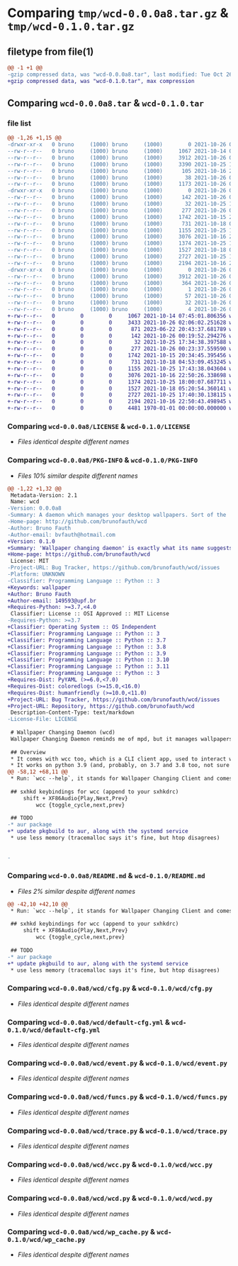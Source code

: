 # Comparing `tmp/wcd-0.0.0a8.tar.gz` & `tmp/wcd-0.1.0.tar.gz`

## filetype from file(1)

```diff
@@ -1 +1 @@
-gzip compressed data, was "wcd-0.0.0a8.tar", last modified: Tue Oct 26 01:30:59 2021, max compression
+gzip compressed data, was "wcd-0.1.0.tar", max compression
```

## Comparing `wcd-0.0.0a8.tar` & `wcd-0.1.0.tar`

### file list

```diff
@@ -1,26 +1,15 @@
-drwxr-xr-x   0 bruno     (1000) bruno     (1000)        0 2021-10-26 01:30:59.106508 wcd-0.0.0a8/
--rw-r--r--   0 bruno     (1000) bruno     (1000)     1067 2021-10-14 07:45:01.000000 wcd-0.0.0a8/LICENSE
--rw-r--r--   0 bruno     (1000) bruno     (1000)     3912 2021-10-26 01:30:59.106508 wcd-0.0.0a8/PKG-INFO
--rw-r--r--   0 bruno     (1000) bruno     (1000)     3390 2021-10-25 17:39:09.000000 wcd-0.0.0a8/README.md
--rw-r--r--   0 bruno     (1000) bruno     (1000)      105 2021-10-16 21:34:37.000000 wcd-0.0.0a8/pyproject.toml
--rw-r--r--   0 bruno     (1000) bruno     (1000)       38 2021-10-26 01:30:59.106508 wcd-0.0.0a8/setup.cfg
--rw-r--r--   0 bruno     (1000) bruno     (1000)     1173 2021-10-26 00:17:39.000000 wcd-0.0.0a8/setup.py
-drwxr-xr-x   0 bruno     (1000) bruno     (1000)        0 2021-10-26 01:30:59.103174 wcd-0.0.0a8/wcd/
--rw-r--r--   0 bruno     (1000) bruno     (1000)      142 2021-10-26 00:19:52.000000 wcd-0.0.0a8/wcd/__init__.py
--rw-r--r--   0 bruno     (1000) bruno     (1000)       32 2021-10-25 17:34:38.000000 wcd-0.0.0a8/wcd/__main__.py
--rw-r--r--   0 bruno     (1000) bruno     (1000)      277 2021-10-26 00:23:37.000000 wcd-0.0.0a8/wcd/__version__.py
--rw-r--r--   0 bruno     (1000) bruno     (1000)     1742 2021-10-15 20:34:45.000000 wcd-0.0.0a8/wcd/cfg.py
--rw-r--r--   0 bruno     (1000) bruno     (1000)      731 2021-10-18 04:53:09.000000 wcd-0.0.0a8/wcd/default-cfg.yml
--rw-r--r--   0 bruno     (1000) bruno     (1000)     1155 2021-10-25 17:43:38.000000 wcd-0.0.0a8/wcd/event.py
--rw-r--r--   0 bruno     (1000) bruno     (1000)     3076 2021-10-16 22:50:26.000000 wcd-0.0.0a8/wcd/funcs.py
--rw-r--r--   0 bruno     (1000) bruno     (1000)     1374 2021-10-25 18:00:07.000000 wcd-0.0.0a8/wcd/trace.py
--rw-r--r--   0 bruno     (1000) bruno     (1000)     1527 2021-10-18 05:20:54.000000 wcd-0.0.0a8/wcd/wcc.py
--rw-r--r--   0 bruno     (1000) bruno     (1000)     2727 2021-10-25 17:40:30.000000 wcd-0.0.0a8/wcd/wcd.py
--rw-r--r--   0 bruno     (1000) bruno     (1000)     2194 2021-10-16 22:50:43.000000 wcd-0.0.0a8/wcd/wp_cache.py
-drwxr-xr-x   0 bruno     (1000) bruno     (1000)        0 2021-10-26 01:30:59.106508 wcd-0.0.0a8/wcd.egg-info/
--rw-r--r--   0 bruno     (1000) bruno     (1000)     3912 2021-10-26 01:30:59.000000 wcd-0.0.0a8/wcd.egg-info/PKG-INFO
--rw-r--r--   0 bruno     (1000) bruno     (1000)      364 2021-10-26 01:30:59.000000 wcd-0.0.0a8/wcd.egg-info/SOURCES.txt
--rw-r--r--   0 bruno     (1000) bruno     (1000)        1 2021-10-26 01:30:59.000000 wcd-0.0.0a8/wcd.egg-info/dependency_links.txt
--rw-r--r--   0 bruno     (1000) bruno     (1000)       57 2021-10-26 01:30:59.000000 wcd-0.0.0a8/wcd.egg-info/entry_points.txt
--rw-r--r--   0 bruno     (1000) bruno     (1000)       32 2021-10-26 01:30:59.000000 wcd-0.0.0a8/wcd.egg-info/requires.txt
--rw-r--r--   0 bruno     (1000) bruno     (1000)        4 2021-10-26 01:30:59.000000 wcd-0.0.0a8/wcd.egg-info/top_level.txt
+-rw-r--r--   0        0        0     1067 2021-10-14 07:45:01.806356 wcd-0.1.0/LICENSE
+-rw-r--r--   0        0        0     3433 2021-10-26 02:06:02.251628 wcd-0.1.0/README.md
+-rw-r--r--   0        0        0      871 2023-06-22 20:43:37.681789 wcd-0.1.0/pyproject.toml
+-rw-r--r--   0        0        0      142 2021-10-26 00:19:52.294276 wcd-0.1.0/wcd/__init__.py
+-rw-r--r--   0        0        0       32 2021-10-25 17:34:38.397588 wcd-0.1.0/wcd/__main__.py
+-rw-r--r--   0        0        0      277 2021-10-26 00:23:37.559590 wcd-0.1.0/wcd/__version__.py
+-rw-r--r--   0        0        0     1742 2021-10-15 20:34:45.395456 wcd-0.1.0/wcd/cfg.py
+-rw-r--r--   0        0        0      731 2021-10-18 04:53:09.453245 wcd-0.1.0/wcd/default-cfg.yml
+-rw-r--r--   0        0        0     1155 2021-10-25 17:43:38.043604 wcd-0.1.0/wcd/event.py
+-rw-r--r--   0        0        0     3076 2021-10-16 22:50:26.338698 wcd-0.1.0/wcd/funcs.py
+-rw-r--r--   0        0        0     1374 2021-10-25 18:00:07.687711 wcd-0.1.0/wcd/trace.py
+-rw-r--r--   0        0        0     1527 2021-10-18 05:20:54.360141 wcd-0.1.0/wcd/wcc.py
+-rw-r--r--   0        0        0     2727 2021-10-25 17:40:30.138115 wcd-0.1.0/wcd/wcd.py
+-rw-r--r--   0        0        0     2194 2021-10-16 22:50:43.498945 wcd-0.1.0/wcd/wp_cache.py
+-rw-r--r--   0        0        0     4481 1970-01-01 00:00:00.000000 wcd-0.1.0/PKG-INFO
```

### Comparing `wcd-0.0.0a8/LICENSE` & `wcd-0.1.0/LICENSE`

 * *Files identical despite different names*

### Comparing `wcd-0.0.0a8/PKG-INFO` & `wcd-0.1.0/PKG-INFO`

 * *Files 10% similar despite different names*

```diff
@@ -1,22 +1,32 @@
 Metadata-Version: 2.1
 Name: wcd
-Version: 0.0.0a8
-Summary: A daemon which manages your desktop wallpapers. Sort of the 'mpd' of wallpapers.
-Home-page: http://github.com/brunofauth/wcd
-Author: Bruno Fauth
-Author-email: bvfauth@hotmail.com
+Version: 0.1.0
+Summary: 'Wallpaper changing daemon' is exactly what its name suggests. It tries to be the 'mpd' of wallpapers.
+Home-page: https://github.com/brunofauth/wcd
 License: MIT
-Project-URL: Bug Tracker, https://github.com/brunofauth/wcd/issues
-Platform: UNKNOWN
-Classifier: Programming Language :: Python :: 3
+Keywords: wallpaper
+Author: Bruno Fauth
+Author-email: 149593@upf.br
+Requires-Python: >=3.7,<4.0
 Classifier: License :: OSI Approved :: MIT License
-Requires-Python: >=3.7
+Classifier: Operating System :: OS Independent
+Classifier: Programming Language :: Python :: 3
+Classifier: Programming Language :: Python :: 3.7
+Classifier: Programming Language :: Python :: 3.8
+Classifier: Programming Language :: Python :: 3.9
+Classifier: Programming Language :: Python :: 3.10
+Classifier: Programming Language :: Python :: 3.11
+Classifier: Programming Language :: Python :: 3
+Requires-Dist: PyYAML (>=6.0,<7.0)
+Requires-Dist: coloredlogs (>=15.0,<16.0)
+Requires-Dist: humanfriendly (>=10.0,<11.0)
+Project-URL: Bug Tracker, https://github.com/brunofauth/wcd/issues
+Project-URL: Repository, https://github.com/brunofauth/wcd
 Description-Content-Type: text/markdown
-License-File: LICENSE
 
 # Wallpaper Changing Daemon (wcd)
 Wallpaper Changing Daemon reminds me of mpd, but it manages wallpapers instead of music.
 
 ## Overview
 * It comes with wcc too, which is a CLI client app, used to interact with the Daemon.
 * It works on python 3.9 (and, probably, on 3.7 and 3.8 too, not sure about lower versions though).
@@ -58,12 +68,11 @@
 * Run: `wcc --help`, it stands for Wallpaper Changing Client and comes bundled with `wcd`
 
 ## sxhkd keybindings for wcc (append to your sxhkdrc)
     shift + XF86Audio{Play,Next,Prev}
         wcc {toggle_cycle,next,prev}
 
 ## TODO
-* aur package
+* update pkgbuild to aur, along with the systemd service
 * use less memory (tracemalloc says it's fine, but htop disagrees)
 
 
-
```

### Comparing `wcd-0.0.0a8/README.md` & `wcd-0.1.0/README.md`

 * *Files 2% similar despite different names*

```diff
@@ -42,10 +42,10 @@
 * Run: `wcc --help`, it stands for Wallpaper Changing Client and comes bundled with `wcd`
 
 ## sxhkd keybindings for wcc (append to your sxhkdrc)
     shift + XF86Audio{Play,Next,Prev}
         wcc {toggle_cycle,next,prev}
 
 ## TODO
-* aur package
+* update pkgbuild to aur, along with the systemd service
 * use less memory (tracemalloc says it's fine, but htop disagrees)
```

### Comparing `wcd-0.0.0a8/wcd/cfg.py` & `wcd-0.1.0/wcd/cfg.py`

 * *Files identical despite different names*

### Comparing `wcd-0.0.0a8/wcd/default-cfg.yml` & `wcd-0.1.0/wcd/default-cfg.yml`

 * *Files identical despite different names*

### Comparing `wcd-0.0.0a8/wcd/event.py` & `wcd-0.1.0/wcd/event.py`

 * *Files identical despite different names*

### Comparing `wcd-0.0.0a8/wcd/funcs.py` & `wcd-0.1.0/wcd/funcs.py`

 * *Files identical despite different names*

### Comparing `wcd-0.0.0a8/wcd/trace.py` & `wcd-0.1.0/wcd/trace.py`

 * *Files identical despite different names*

### Comparing `wcd-0.0.0a8/wcd/wcc.py` & `wcd-0.1.0/wcd/wcc.py`

 * *Files identical despite different names*

### Comparing `wcd-0.0.0a8/wcd/wcd.py` & `wcd-0.1.0/wcd/wcd.py`

 * *Files identical despite different names*

### Comparing `wcd-0.0.0a8/wcd/wp_cache.py` & `wcd-0.1.0/wcd/wp_cache.py`

 * *Files identical despite different names*

